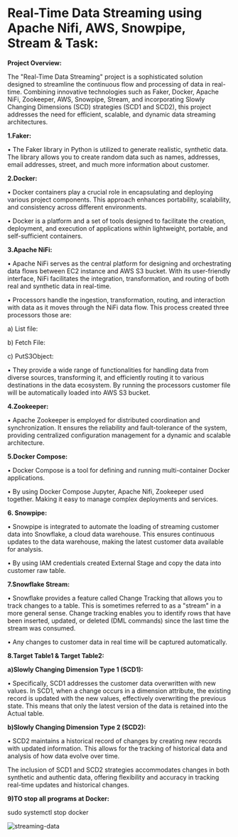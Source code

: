 # Real-Time Data Streaming using Apache Nifi, AWS, Snowpipe, Stream & Task:

**Project Overview:**

The "Real-Time Data Streaming" project is a sophisticated solution designed to streamline the continuous flow and processing of data in real-time. Combining innovative technologies such as Faker, Docker, Apache NiFi, Zookeeper, AWS, Snowpipe, Stream, and incorporating Slowly Changing Dimensions (SCD) strategies (SCD1 and SCD2), this project addresses the need for efficient, scalable, and dynamic data streaming architectures.
 
**1.Faker:**

•	The Faker library in Python is utilized to generate realistic, synthetic data. The library allows you to create random data such as names, addresses, email addresses, street, and much more information about customer. 

**2.Docker:**

•	Docker containers play a crucial role in encapsulating and deploying various project components. This approach enhances portability, scalability, and consistency across different environments.
 
•	Docker is a platform and a set of tools designed to facilitate the creation, deployment, and execution of applications within lightweight, portable, and self-sufficient containers.
 
**3.Apache NiFi:**

•	Apache NiFi serves as the central platform for designing and orchestrating data flows between EC2 instance and AWS S3 bucket. With its user-friendly interface, NiFi facilitates the integration, transformation, and routing of both real and synthetic data in real-time.

•	Processors handle the ingestion, transformation, routing, and interaction with data as it moves through the NiFi data flow. This process created three processors those are:

a)	List file:

b)	Fetch File:

c)	PutS3Object:

•	They provide a wide range of functionalities for handling data from diverse sources, transforming it, and efficiently routing it to various destinations in the data ecosystem. By running the processors customer file will be automatically loaded into AWS S3 bucket.

**4.Zookeeper:**

•	Apache Zookeeper is employed for distributed coordination and synchronization. It ensures the reliability and fault-tolerance of the system, providing centralized configuration management for a dynamic and scalable architecture.

**5.Docker Compose:**

•	Docker Compose is a tool for defining and running multi-container Docker applications. 

•	By using Docker Compose Jupyter, Apache Nifi, Zookeeper used together. Making it easy to manage complex deployments and services.

**6. Snowpipe:**

•	Snowpipe is integrated to automate the loading of streaming customer data into Snowflake, a cloud data warehouse. This ensures continuous updates to the data warehouse, making the latest customer data available for analysis.

•	By using IAM credentials created External Stage and copy the data into customer raw table. 

**7.Snowflake Stream:**

•	Snowflake provides a feature called Change Tracking that allows you to track changes to a table. This is sometimes referred to as a "stream" in a more general sense. Change tracking enables you to identify rows that have been inserted, updated, or deleted (DML commands) since the last time the stream was consumed.

•	Any changes to customer data in real time will be captured automatically.

**8.Target Table1 & Target Table2:**

**a)Slowly Changing Dimension Type 1 (SCD1):**

•	Specifically, SCD1 addresses the customer data overwritten with new values. In SCD1, when a change occurs in a dimension attribute, the existing record is updated with the new values, effectively overwriting the previous state. This means that only the latest version of the data is retained into the Actual table.

**b)Slowly Changing Dimension Type 2 (SCD2):**

•	SCD2 maintains a historical record of changes by creating new records with updated information. This allows for the tracking of historical data and analysis of how data evolve over time.

The inclusion of SCD1 and SCD2 strategies accommodates changes in both synthetic and authentic data, offering flexibility and accuracy in tracking real-time updates and historical changes.

**9)TO stop all programs at Docker:**

sudo systemctl stop docker



![streaming-data](https://github.com/naziya-shaik/RealTime-StreamingDataProject/assets/111407441/b66b1f35-f762-45e7-8c5a-9eaec49ad089)
